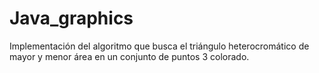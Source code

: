 # Java_graphics
Implementación del algoritmo que busca el triángulo heterocromático de mayor y menor área en un conjunto de puntos 3 colorado.
